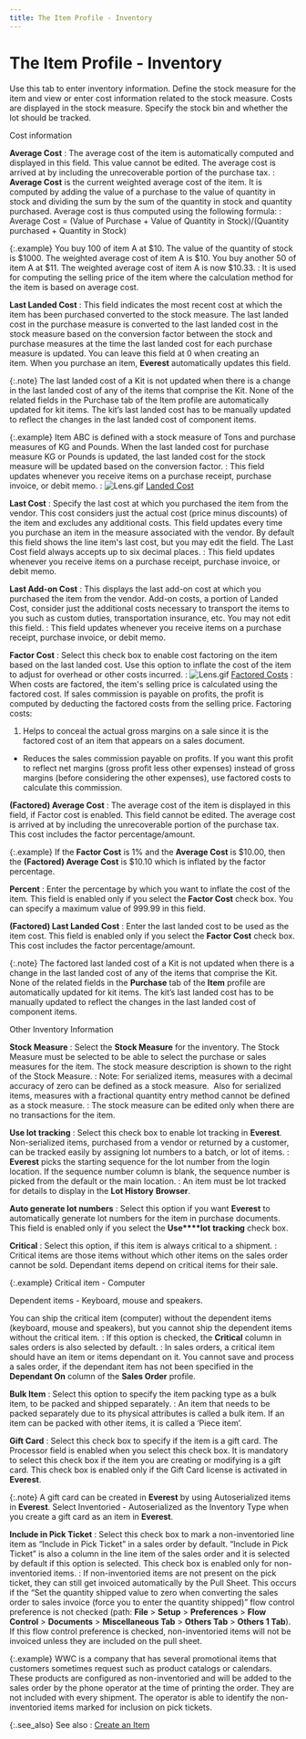 ```yaml
---
title: The Item Profile - Inventory
---
```


# The Item Profile - Inventory


Use this tab to enter inventory information. Define the stock measure  for the item and view or enter cost information related to the stock measure.  Costs are displayed in the stock measure. Specify the stock bin and whether  the lot should be tracked.


Cost information


**Average Cost**
: The average cost of the item is automatically computed  and displayed in this field. This value cannot be edited. The average  cost is arrived at by including the unrecoverable portion of the purchase  tax.
: **Average Cost**  is the current weighted average cost of the item. It is computed by adding  the value of a purchase to the value of quantity in stock and dividing  the sum by the sum of the quantity in stock and quantity purchased. Average  cost is thus computed using the following formula:
: Average Cost = (Value of Purchase + Value  of Quantity in Stock)/(Quantity purchased + Quantity in Stock)


{:.example}
You buy 100 of item A at $10. The value of the quantity of stock is  $1000. The weighted average cost of item A is $10. You buy another 50  of item A at $11. The weighted average cost of item A is now $10.33.
: It is used for computing the selling price of the  item where the calculation method for the item is based on average cost.


**Last Landed Cost**
: This field indicates the most recent cost at which  the item has been purchased converted to the stock measure. The last landed  cost in the purchase measure is converted to the last landed cost in the  stock measure based on the conversion factor between the stock and purchase  measures at the time the last landed cost for each purchase measure is  updated. You can leave this field at 0 when creating an item. When  you purchase an item, **Everest**  automatically updates this field.


{:.note}
The last landed cost of a Kit is not updated  when there is a change in the last landed cost of any of the items that  comprise the Kit. None of the related fields in the Purchase tab of the  Item profile are automatically updated for kit items. The kit’s last landed  cost has to be manually updated to reflect the changes in the last landed  cost of component items.


{:.example}
Item ABC is defined with a stock measure of Tons and purchase measures  of KG and Pounds. When the last landed cost for purchase measure KG or  Pounds is updated, the last landed cost for the stock measure will be  updated based on the conversion factor.
: This field updates whenever you receive items on  a purchase receipt, purchase invoice, or debit memo.
: ![Lens.gif]({{site.mi_baseurl}}/img/lens.gif) [Landed  Cost]({{site.mi_baseurl}}/item-profile-details/item-costing/purchase_costs_landed_cost_mi.html)


**Last Cost**
: Specify the last cost at which you purchased the  item from the vendor. This cost considers just the actual cost (price  minus discounts) of the item and excludes any additional costs. This field  updates every time you purchase an item in the measure associated with  the vendor. By default this field shows the line item's last cost, but  you may edit the field. The Last Cost field always accepts up to six decimal  places.
: This field updates whenever you receive items on  a purchase receipt, purchase invoice, or debit memo.


**Last Add-on Cost**
: This displays the last add-on cost at which you  purchased the item from the vendor. Add-on costs, a portion of Landed  Cost, consider just the additional costs necessary to transport the items  to you such as custom duties, transportation insurance, etc. You may not  edit this field.
: This field updates whenever you receive items on  a purchase receipt, purchase invoice, or debit memo.


**Factor Cost**
: Select this check box to enable cost factoring on  the item based on the last landed cost. Use this option to inflate the  cost of the item to adjust for overhead or other costs incurred.
: ![Lens.gif]({{site.mi_baseurl}}/img/lens.gif) [Factored  Costs]({{site.mi_baseurl}}/item-profile-details/item-costing/factored_cost_item_costing.html)
: When costs are factored, the item's selling price  is calculated using the factored cost. If sales commission is payable  on profits, the profit is computed by deducting the factored costs from  the selling price. Factoring costs:

1. Helps to conceal the actual gross margins on a  sale since it is the factored cost of an item that appears on a sales  document.
- Reduces the sales commission payable on profits.  If you want this profit to reflect net margins (gross profit less other  expenses) instead of gross margins (before considering the other expenses),  use factored costs to calculate this commission.



**(Factored) Average Cost**
: The average cost of the item is displayed in this  field, if Factor cost is enabled. This field cannot be edited. The average  cost is arrived at by including the unrecoverable portion of the purchase  tax. This cost includes the factor percentage/amount.


{:.example}
If the **Factor 
 Cost** is 1% and the **Average Cost**  is $10.00, then the **(Factored) Average 
 Cost** is $10.10 which is inflated by the factor percentage.


**Percent**
: Enter the percentage by which you want to inflate  the cost of the item. This field is enabled only if you select the **Factor Cost** check box. You can specify  a maximum value of 999.99 in this field.


**(Factored) Last Landed Cost**
: Enter the last landed cost to be used as the item  cost. This field is enabled only if you select the **Factor 
 Cost** check box. This cost includes the factor percentage/amount.


{:.note}
The factored last landed cost of a Kit is  not updated when there is a change in the last landed cost of any of the  items that comprise the Kit. None of the related fields in the **Purchase**  tab of the **Item** profile are automatically  updated for kit items. The kit’s last landed cost has to be manually updated  to reflect the changes in the last landed cost of component items.


Other Inventory Information


**Stock Measure**
: Select the **Stock 
 Measure** for the inventory. The Stock Measure must be selected to  be able to select the purchase or sales measures for the item. The stock  measure description is shown to the right of the Stock Measure.
: Note: For serialized items, measures with a decimal  accuracy of zero can be defined as a stock measure.  Also  for serialized items, measures with a fractional quantity entry method  cannot be defined as a stock measure.
: The stock measure can be edited only when there  are no transactions for the item.


**Use lot tracking**
: Select this check box to enable lot tracking in  **Everest**. Non-serialized items,  purchased from a vendor or returned by a customer, can be tracked easily  by assigning lot numbers to a batch, or lot of items.
: **Everest**  picks the starting sequence for the lot number from the login location.  If the sequence number column is blank, the sequence number is picked  from the default or the main location.
: An item must be lot tracked for details to display  in the **Lot 
 History** **Browser**.


**Auto generate lot numbers**
: Select this option if you want **Everest**  to automatically generate lot numbers for the item in purchase documents.  This field is enabled only if you select the **Use****lot** **tracking**  check box.


**Critical**
: Select this option, if this item is always critical  to a shipment.
: Critical items are those items without which other  items on the sales order cannot be sold. Dependant items depend on critical  items for their sale.


{:.example}
Critical item - Computer


Dependent items - Keyboard, mouse and speakers.


You can ship the critical item (computer) without the dependent items  (keyboard, mouse and speakers), but you cannot ship the dependent items  without the critical item.
: If this option is checked, the **Critical**  column in sales orders is also selected by default.
: In sales orders, a critical item should have an  item or items dependant on it. You cannot save and process a sales order,  if the dependant item has not been specified in the **Dependant On** column of the **Sales 
 Order** profile.


**Bulk Item**
: Select this option to specify the item packing type  as a bulk item, to be packed and shipped separately.
: An item that needs to be packed separately due to  its physical attributes is called a bulk item. If an item can be packed  with other items, it is called a ‘Piece item’.


**Gift Card**
: Select this check box to specify if the item is  a gift card. The Processor field is enabled when you select this check  box. It is mandatory to select this check box if the item you are creating  or modifying is a gift card. This check box is enabled only if the Gift  Card license is activated in **Everest**.


{:.note}
A gift card can be created in **Everest**  by using Autoserialized items in **Everest**.  Select Inventoried - Autoserialized as the Inventory Type when you create  a gift card as an item in **Everest**.


**Include in Pick Ticket**
: Select this check box to mark a non-inventoried  line item as “Include in Pick Ticket” in a sales order by default. “Include  in Pick Ticket” is also a column in the line item of the sales order and  it is selected by default if this option is selected. This check box is  enabled only for non-inventoried items.
: If non-inventoried items are not present on the  pick ticket, they can still get invoiced automatically by the Pull Sheet.  This occurs if the “Set the quantity shipped value to zero when converting  the sales order to sales invoice (force you to enter the quantity shipped)”  flow control preference is not checked (path: **File**  > **Setup** > **Preferences**  > **Flow Control** > **Documents**  > **Miscellaneous Tab** > **Others Tab** > **Others 
 1 Tab**). If this flow control preference is checked, non-inventoried  items will not be invoiced unless they are included on the pull sheet.


{:.example}
WWC is a company that has several promotional  items that customers sometimes request such as product catalogs or calendars.  These products are configured as non-inventoried and will be added to  the sales order by the phone operator at the time of printing the order.  They are not included with every shipment. The operator is able to identify  the non-inventoried items marked for inclusion on pick tickets.


{:.see_also}
See also
: [Create an Item]({{site.mi_baseurl}}/create-regular-items-kits-and-assemblies/creating-an-item/setting_up_an_item.html)
